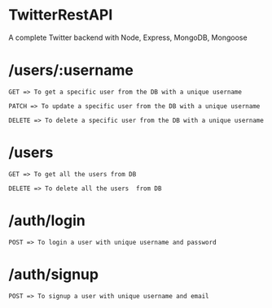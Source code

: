 # TwitterRestAPI
A complete Twitter backend with Node, Express, MongoDB, Mongoose


  
# /users/:username
	GET => To get a specific user from the DB with a unique username
	
	PATCH => To update a specific user from the DB with a unique username
	
	DELETE => To delete a specific user from the DB with a unique username
	
# /users
	GET => To get all the users from DB
	
	DELETE => To delete all the users  from DB

# /auth/login
	POST => To login a user with unique username and password

# /auth/signup
	POST => To signup a user with unique username and email
